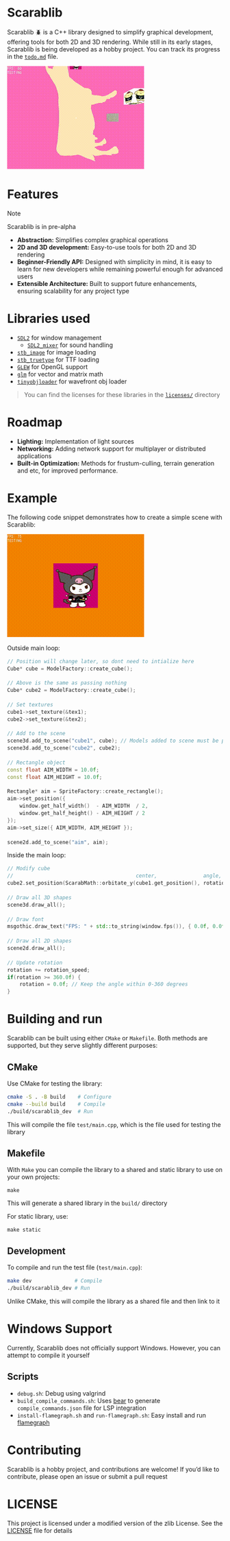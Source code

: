 # Scarablib
Scarablib 🪲 is a C++ library designed to simplify graphical development, offering tools for both 2D and 3D rendering. While still in its early stages, Scarablib is being developed as a hobby project. You can track its progress in the [`todo.md`](doc/todo.md) file.

<!-- See [examples/](examples/) to check some features (**note:** not all features have examples yet) -->

![showcase](medias/showcase.gif)

# Features
> [!NOTE]
> Scarablib is in pre-alpha

- **Abstraction:** Simplifies complex graphical operations
- **2D and 3D development:** Easy-to-use tools for both 2D and 3D rendering
- **Beginner-Friendly API:** Designed with simplicity in mind, it is easy to learn for new developers while remaining powerful enough for advanced users
- **Extensible Architecture:** Built to support future enhancements, ensuring scalability for any project type

# Libraries used
- [`SDL2`](https://www.libsdl.org/) for window management
	+ [`SDL2_mixer`](https://www.libsdl.org/projects/mixer/) for sound handling
- [`stb_image`](https://github.com/nothings/stb) for image loading
- [`stb_truetype`](https://github.com/nothings/stb) for TTF loading
- [`GLEW`](https://glew.sourceforge.net/) for OpenGL support
- [`glm`](https://github.com/g-truc/glm) for vector and matrix math
- [`tinyobjloader`](https://github.com/tinyobjloader/tinyobjloader) for wavefront obj loader

>You can find the licenses for these libraries in the [`licenses/`](licenses/) directory

# Roadmap
- **Lighting:** Implementation of light sources
- **Networking:** Adding network support for multiplayer or distributed applications
- **Built-in Optimization:** Methods for frustum-culling, terrain generation and etc, for improved performance.

# Example
The following code snippet demonstrates how to create a simple scene with Scarablib:

![example.gif](medias/example.gif)

Outside main loop:
```cpp
// Position will change later, so dont need to intialize here
Cube* cube = ModelFactory::create_cube();

// Above is the same as passing nothing
Cube* cube2 = ModelFactory::create_cube();

// Set textures
cube1->set_texture(&tex1);
cube2->set_texture(&tex2);

// Add to the scene
scene3d.add_to_scene("cube1", cube); // Models added to scene must be pointers (this will be automatically deleted)
scene3d.add_to_scene("cube2", cube2);

// Rectangle object
const float AIM_WIDTH = 10.0f;
const float AIM_HEIGHT = 10.0f;

Rectangle* aim = SpriteFactory::create_rectangle();
aim->set_position({
	window.get_half_width()  - AIM_WIDTH  / 2,
	window.get_half_height() - AIM_HEIGHT / 2
});
aim->set_size({ AIM_WIDTH, AIM_HEIGHT });

scene2d.add_to_scene("aim", aim);
```

Inside the main loop:
```cpp
// Modify cube
//                                        center,               angle, radius
cube2.set_position(ScarabMath::orbitate_y(cube1.get_position(), rotation, 2.0f));

// Draw all 3D shapes
scene3d.draw_all();

// Draw font
msgothic.draw_text("FPS: " + std::to_string(window.fps()), { 0.0f, 0.0f });

// Draw all 2D shapes
scene2d.draw_all();

// Update rotation
rotation += rotation_speed;
if(rotation >= 360.0f) {
	rotation = 0.0f; // Keep the angle within 0-360 degrees
}
```



# Building and run
Scarablib can be built using either `CMake` or `Makefile`. Both methods are supported, but they serve slightly different purposes:

## CMake
Use CMake for testing the library:
```sh
cmake -S . -B build    # Configure
cmake --build build    # Compile
./build/scarablib_dev  # Run
```

This will compile the file `test/main.cpp`, which is the file used for testing the library

## Makefile
With `Make` you can compile the library to a shared and static library to use on your own projects:
```
make
```

This will generate a shared library in the `build/` directory

For static library, use:
```
make static
```

## Development
To compile and run the test file (`test/main.cpp`):
```sh
make dev              # Compile
./build/scarablib_dev # Run
```

Unlike CMake, this will compile the library as a shared file and then link to it

# Windows Support
Currently, Scarablib does not officially support Windows. However, you can attempt to compile it yourself

## Scripts
- `debug.sh`: Debug using valgrind
- `build_compile_commands.sh`: Uses [bear](https://github.com/rizsotto/Bear) to generate `compile_commands.json` file for LSP integration
- `install-flamegraph.sh` and `run-flamegraph.sh`: Easy install and run [flamegraph](https://github.com/brendangregg/FlameGraph)


# Contributing
Scarablib is a hobby project, and contributions are welcome! If you’d like to contribute, please open an issue or submit a pull request

# LICENSE
This project is licensed under a modified version of the zlib License. See the [LICENSE](LICENSE) file for details

